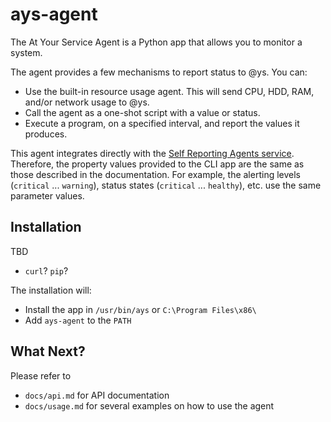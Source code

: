 # ays-agent

The At Your Service Agent is a Python app that allows you to monitor a system.

The agent provides a few mechanisms to report status to @ys. You can:

- Use the built-in resource usage agent. This will send CPU, HDD, RAM, and/or network usage to @ys.
- Call the agent as a one-shot script with a value or status.
- Execute a program, on a specified interval, and report the values it produces.

This agent integrates directly with the [Self Reporting Agents service](https://api.bithead.io:8443/help/library/what-is-an-agent/). Therefore, the property values provided to the CLI app are the same as those described in the documentation. For example, the alerting levels (`critical` ... `warning`), status states (`critical` ... `healthy`), etc. use the same parameter values.

## Installation

TBD

- `curl`? `pip`?

The installation will:

- Install the app in `/usr/bin/ays` or `C:\Program Files\x86\`
- Add `ays-agent` to the `PATH`

## What Next?

Please refer to

- `docs/api.md` for API documentation
- `docs/usage.md` for several examples on how to use the agent
